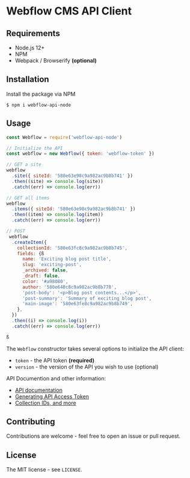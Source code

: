 # Webflow CMS API Client

## Requirements

- Node.js 12+
- NPM
- Webpack / Browserify **(optional)**

## Installation

Install the package via NPM

```shell
$ npm i webflow-api-node

```

## Usage

```javascript
const Webflow = require('webflow-api-node')

// Initialize the API
const webflow = new Webflow({ token: 'webflow-token' })

// GET a site
webflow
  .site({ siteId: '580e63e98c9a982ac9b8b741' })
  .then((site) => console.log(site))
  .catch((err) => console.log(err))

// GET all items
webflow
  .items({ siteId: '580e63e98c9a982ac9b8b741' })
  .then((item) => console.log(item))
  .catch((err) => console.log(err))

// POST
 webflow
  .createItem({
    collectionId: '580e63fc8c9a982ac9b8b745',
    fields: {ß
      name: 'Exciting blog post title',
      slug: 'exciting-post',
      _archived: false,
      _draft: false,
      color: '#a98080',
      author: '580e640c8c9a982ac9b8b778',
      'post-body': '<p>Blog post contents...</p>',
      'post-summary': 'Summary of exciting blog post',
      'main-image': '580e63fe8c9a982ac9b8b749',
    },
  })
  .then((i) => console.log(i))
  .catch((err) => console.log(err))

ß
```

The `Webflow` constructor takes several options to initialize the API client:

- `token` - the API token **(required)**
- `version` - the version of the API you wish to use (optional)

API Documention and other information:

- [API documentation](https://developers.webflow.com)
- [Generating API Access Token](https://university.webflow.com/lesson/intro-to-the-webflow-api)
- [Collection IDs, and more](https://www.briantsdawson.com/blog/webflow-api-how-to-get-site-collection-and-item-ids-for-zapier-and-parabola-use#:~:text=The%20fastest%20way%20to%20find,the%20URL%20of%20the%20image.)

## Contributing

Contributions are welcome - feel free to open an issue or pull request.

## License

The MIT license - see `LICENSE`.
